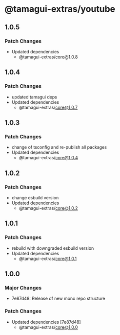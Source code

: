 # @tamagui-extras/youtube

## 1.0.5

### Patch Changes

- Updated dependencies
  - @tamagui-extras/core@1.0.8

## 1.0.4

### Patch Changes

- updated tamagui deps
- Updated dependencies
  - @tamagui-extras/core@1.0.7

## 1.0.3

### Patch Changes

- change of tsconfig and re-publish all packages
- Updated dependencies
  - @tamagui-extras/core@1.0.4

## 1.0.2

### Patch Changes

- change esbuild version
- Updated dependencies
  - @tamagui-extras/core@1.0.2

## 1.0.1

### Patch Changes

- rebuild with downgraded esbuild version
- Updated dependencies
  - @tamagui-extras/core@1.0.1

## 1.0.0

### Major Changes

- 7e87d48: Release of new mono repo structure

### Patch Changes

- Updated dependencies [7e87d48]
  - @tamagui-extras/core@1.0.0
